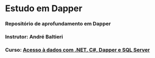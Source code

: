 # Estudo em Dapper

### Repositório de aprofundamento em Dapper

### Instrutor: André Baltieri 

### Curso: <html><a href="https://balta.io/cursos/acesso-dados-csharp-net-dapper-sql-server" target="_blank">Acesso à dados com .NET, C#, Dapper e SQL Server</a></html>